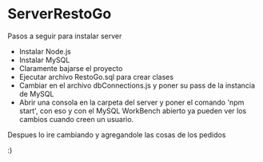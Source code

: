 # ServerRestoGo

Pasos a seguir para instalar server

* Instalar Node.js
* Instalar MySQL
* Claramente bajarse el proyecto
* Ejecutar archivo RestoGo.sql para crear clases
* Cambiar en el archivo dbConnections.js y poner su pass de la instancia de MySQL
* Abrir una consola en la carpeta del server y poner el comando 'npm start', con eso y con el MySQL WorkBench abierto ya pueden ver los cambios cuando creen un usuario.

Despues lo ire cambiando y agregandole las cosas de los pedidos

:)

